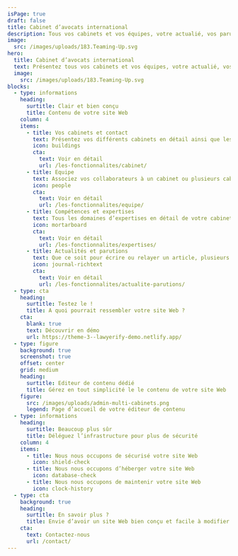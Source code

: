 ```yaml
---
isPage: true
draft: false
title: Cabinet d’avocats international
description: Tous vos cabinets et vos équipes, votre actualié, vos parutions, en français ou en plusieurs langues.
image:
  src: /images/uploads/183.Teaming-Up.svg
hero:
  title: Cabinet d’avocats international
  text: Présentez tous vos cabinets et vos équipes, votre actualié, vos parutions, en français ou en plusieurs langues.
  image:
    src: /images/uploads/183.Teaming-Up.svg
blocks:
  - type: informations
    heading:
      surtitle: Clair et bien conçu
      title: Contenu de votre site Web
    column: 4
    items:
      - title: Vos cabinets et contact
        text: Présentez vos différents cabinets en détail ainsi que les informations de contact.
        icon: buildings
        cta:
          text: Voir en détail
          url: /les-fonctionnalites/cabinet/
      - title: Equipe
        text: Associez vos collaborateurs à un cabinet ou plusieurs cabinets.
        icon: people
        cta:
          text: Voir en détail
          url: /les-fonctionnalites/equipe/
      - title: Compétences et expertises
        text: Tous les domaines d’expertises en détail de votre cabinet.
        icon: mortarboard
        cta:
          text: Voir en détail
          url: /les-fonctionnalites/expertises/
      - title: Actualités et parutions
        text: Que ce soit pour écrire ou relayer un article, plusieurs moyens sont possibles pour alimenter le contenu de votre site.
        icon: journal-richtext
        cta:
          text: Voir en détail
          url: /les-fonctionnalites/actualite-parutions/
  - type: cta
    heading:
      surtitle: Testez le !
      title: A quoi pourrait ressembler votre site Web ?
    cta:
      blank: true
      text: Découvrir en démo
      url: https://theme-3--lawyerify-demo.netlify.app/
  - type: figure
    background: true
    screenshot: true
    offset: center
    grid: medium
    heading:
      surtitle: Editeur de contenu dédié
      title: Gérez en tout simplicité le le contenu de votre site Web
    figure:
      src: /images/uploads/admin-multi-cabinets.png
      legend: Page d’accueil de votre éditeur de contenu
  - type: informations
    heading:
      surtitle: Beaucoup plus sûr
      title: Déléguez l’infrastructure pour plus de sécurité
    column: 4
    items:
      - title: Nous nous occupons de sécurisé votre site Web
        icon: shield-check
      - title: Nous nous occupons d’héberger votre site Web
        icon: database-check
      - title: Nous nous occupons de maintenir votre site Web
        icon: clock-history
  - type: cta
    background: true
    heading:
      surtitle: En savoir plus ?
      title: Envie d’avoir un site Web bien conçu et facile à modifier ?
    cta:
      text: Contactez-nous
      url: /contact/
---
```

